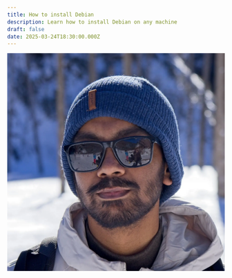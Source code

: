 ```yaml
---
title: How to install Debian
description: Learn how to install Debian on any machine
draft: false
date: 2025-03-24T18:30:00.000Z
---
```

![](src/assets/images/avatar.webp)

